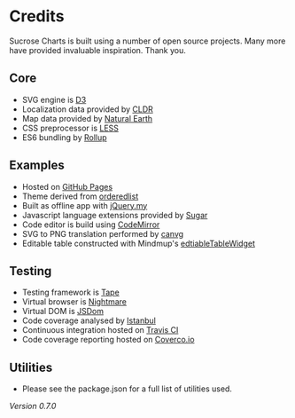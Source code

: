 # Credits

Sucrose Charts is built using a number of open source projects.
Many more have provided invaluable inspiration. Thank you.

## Core
* SVG engine is [D3](http://d3js.org)
* Localization data provided by [CLDR](http://cldr.unicode.org/)
* Map data provided by [Natural Earth](http://www.naturalearthdata.com/)
* CSS preprocessor is [LESS](http://lesscss.org/)
* ES6 bundling by [Rollup](https://rollupjs.org/)

## Examples
* Hosted on [GitHub Pages](https://pages.github.com/)
* Theme derived from [orderedlist](https://github.com/orderedlist)
* Built as offline app with [jQuery.my](http://jquerymy.com/)
* Javascript language extensions provided by [Sugar](http://sugarjs.com/)
* Code editor is build using [CodeMirror](https://codemirror.net/)
* SVG to PNG translation performed by [canvg](https://github.com/canvg/canvg)
* Editable table constructed with Mindmup's [edtiableTableWidget](http://mindmup.github.io/editable-table/)

## Testing
* Testing framework is [Tape](https://github.com/substack/tape)
* Virtual browser is [Nightmare](http://www.nightmarejs.org/)
* Virtual DOM is [JSDom](https://github.com/tmpvar/jsdom)
* Code coverage analysed by [Istanbul](https://istanbul.js.org/)
* Continuous integration hosted on [Travis CI](https://travis-ci.org/)
* Code coverage reporting hosted on [Coverco.io](https://codecov.io/)

## Utilities
* Please see the package.json for a full list of utilities used.

*Version 0.7.0*
